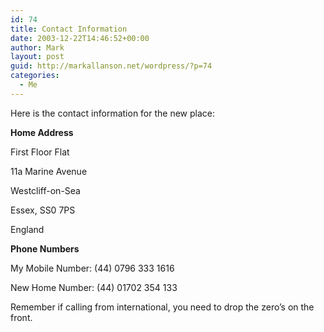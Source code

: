 ```yaml
---
id: 74
title: Contact Information
date: 2003-12-22T14:46:52+00:00
author: Mark
layout: post
guid: http://markallanson.net/wordpress/?p=74
categories:
  - Me
---
```

Here is the contact information for the new place:

**Home Address**
  
First Floor Flat
  
11a Marine Avenue
  
Westcliff-on-Sea
  
Essex, SS0 7PS
  
England

**Phone Numbers**
  
My Mobile Number: (44) 0796 333 1616
  
New Home Number: (44) 01702 354 133

Remember if calling from international, you need to drop the zero&#8217;s on the front.